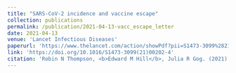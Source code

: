 ```yaml
---
title: "SARS-CoV-2 incidence and vaccine escape"
collection: publications
permalink: /publication/2021-04-13-vacc_escape_letter
date: 2021-04-13
venue: 'Lancet Infectious Diseases'
paperurl: 'https://www.thelancet.com/action/showPdf?pii=S1473-3099%2821%2900202-4'
link: 'https://doi.org/10.1016/S1473-3099(21)00202-4'
citation: 'Robin N Thompson, <b>Edward M Hill</b>, Julia R Gog. (2021). &quot;SARS-CoV-2 incidence and vaccine escape.&quot; <i>Lancet Infectious Diseases</i>, <b>21</b>(7): 913-914. doi:10.1016/S1473-3099(21)00202-4.'
---
```

